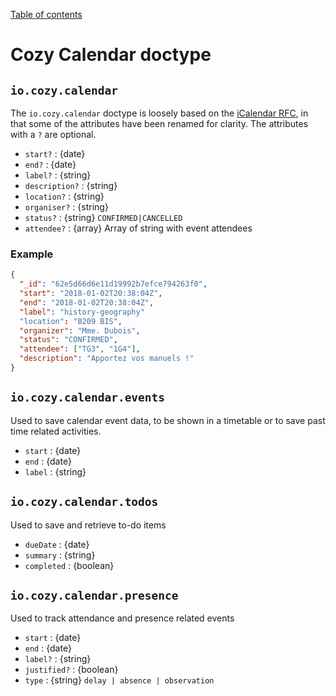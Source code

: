 [Table of contents](README.md#table-of-contents)
    
# Cozy Calendar doctype

## `io.cozy.calendar`

The `io.cozy.calendar` doctype is loosely based on the [iCalendar RFC](https://datatracker.ietf.org/doc/html/rfc5545), in that some of the attributes have been renamed for clarity. The attributes with a `?` are optional.

- `start?` : {date}
- `end?` : {date}
- `label?` : {string}
- `description?` : {string}
- `location?` : {string}
- `organiser?` : {string}
- `status?` : {string} `CONFIRMED|CANCELLED`
- `attendee?` : {array} Array of string with event attendees

### Example
```json
{
  "_id": "62e5d66d6e11d19992b7efce794263f0",
  "start": "2018-01-02T20:38:04Z",
  "end": "2018-01-02T20:38:04Z",
  "label": "history-geography"
  "location": "B209 BIS",
  "organizer": "Mme. Dubois",
  "status": "CONFIRMED",
  "attendee": ["TG3", "1G4"],
  "description": "Apportez vos manuels !"
}
```

## `io.cozy.calendar.events`
Used to save calendar event data, to be shown in a timetable or to save past time related activities.

- `start` : {date}
- `end` : {date}
- `label` : {string}

## `io.cozy.calendar.todos`
Used to save and retrieve to-do items

- `dueDate` : {date}
- `summary` : {string}
- `completed` : {boolean}

## `io.cozy.calendar.presence`
Used to  track attendance and presence related events

- `start` : {date}
- `end` : {date}
- `label?` : {string}
- `justified?` : {boolean}
- `type` : {string} `delay | absence | observation`
